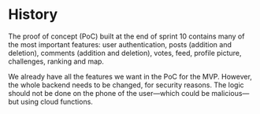 # History

The proof of concept (PoC) built at the end of sprint 10 contains many of the most important features: user authentication, posts (addition and deletion), comments (addition and deletion), votes, feed, profile picture, challenges, ranking and map.

We already have all the features we want in the PoC for the MVP. However, the whole backend needs to be changed, for security reasons. The logic should not be done on the phone of the user—which could be malicious—but using cloud functions.
